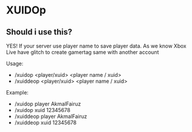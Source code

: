 # XUIDOp

## Should i use this?
YES! If your server use player name to save player data. As we know Xbox Live have glitch to create gamertag same with another account

Usage: 
- /xuidop <player/xuid> <player name / xuid>
- /xuiddeop <player/xuid> <player name / xuid>

Example:
- /xuidop player AkmalFairuz
- /xuidop xuid 12345678
- /xuiddeop player AkmalFairuz
- /xuiddeop xuid 12345678
